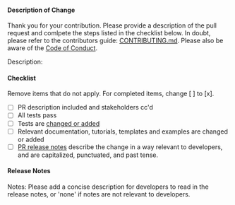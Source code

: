 #### Description of Change

Thank you for your contribution. Please provide a description of the pull request and comlpete the steps listed in the checklist below.
In doubt, please refer to the contributors guide: [CONTRIBUTING.md](https://github.com/Infineon/makers-devops/blob/main/README.md#contributing). Please also be aware of the [Code of Conduct](CODE_OF_CONDUCT.md).

Description:

#### Checklist
Remove items that do not apply. For completed items, change [ ] to [x].

- [ ] PR description included and stakeholders cc'd
- [ ] All tests pass
- [ ] Tests are [changed or added](https://github.com/Infineon/makers-devops/blob/main/doc/TESTING.md)
- [ ] Relevant documentation, tutorials, templates and examples are changed or added
- [ ] [PR release notes](https://github.com/Infineon/makers-devops/blob/main/RELEASE_NOTES.md) describe the change in a way relevant to developers, and are capitalized, punctuated, and past tense.

#### Release Notes

Notes: Please add a concise description for developers to read in the release notes, or 'none' if notes are not relevant to developers.
